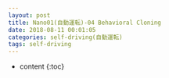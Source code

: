 ```yaml
---
layout: post
title: Nano01(自動運転)-04 Behavioral Cloning
date: 2018-08-11 00:01:05
categories: self-driving(自動運転)
tags: self-driving
---
```

* content
{:toc}

